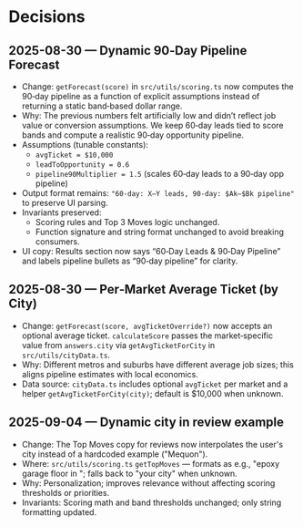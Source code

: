 # Decisions

## 2025-08-30 — Dynamic 90‑Day Pipeline Forecast

- Change: `getForecast(score)` in `src/utils/scoring.ts` now computes the 90‑day pipeline as a function of explicit assumptions instead of returning a static band‑based dollar range.
- Why: The previous numbers felt artificially low and didn’t reflect job value or conversion assumptions. We keep 60‑day leads tied to score bands and compute a realistic 90‑day opportunity pipeline.
- Assumptions (tunable constants):
  - `avgTicket = $10,000`
  - `leadToOpportunity = 0.6`
  - `pipeline90Multiplier = 1.5` (scales 60‑day leads to a 90‑day opp pipeline)
- Output format remains: `"60-day: X–Y leads, 90-day: $Ak–$Bk pipeline"` to preserve UI parsing.
- Invariants preserved:
  - Scoring rules and Top 3 Moves logic unchanged.
  - Function signature and string format unchanged to avoid breaking consumers.
- UI copy: Results section now says “60‑Day Leads & 90‑Day Pipeline” and labels pipeline bullets as “90‑day pipeline” for clarity.

## 2025-08-30 — Per‑Market Average Ticket (by City)

- Change: `getForecast(score, avgTicketOverride?)` now accepts an optional average ticket. `calculateScore` passes the market‑specific value from `answers.city` via `getAvgTicketForCity` in `src/utils/cityData.ts`.
- Why: Different metros and suburbs have different average job sizes; this aligns pipeline estimates with local economics.
- Data source: `cityData.ts` includes optional `avgTicket` per market and a helper `getAvgTicketForCity(city)`; default is $10,000 when unknown.

## 2025-09-04 — Dynamic city in review example

- Change: The Top Moves copy for reviews now interpolates the user's city instead of a hardcoded example ("Mequon").
- Where: `src/utils/scoring.ts` `getTopMoves` — formats as e.g., "epoxy garage floor in <City>"; falls back to "your city" when unknown.
- Why: Personalization; improves relevance without affecting scoring thresholds or priorities.
- Invariants: Scoring math and band thresholds unchanged; only string formatting updated.
